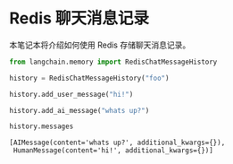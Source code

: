 # Redis 聊天消息记录

本笔记本将介绍如何使用 Redis 存储聊天消息记录。


```python
from langchain.memory import RedisChatMessageHistory

history = RedisChatMessageHistory("foo")

history.add_user_message("hi!")

history.add_ai_message("whats up?")
```


```python
history.messages
```




    [AIMessage(content='whats up?', additional_kwargs={}),
     HumanMessage(content='hi!', additional_kwargs={})]




```python

```
